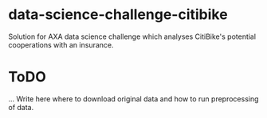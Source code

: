 # data-science-challenge-citibike
Solution for AXA data science challenge which analyses CitiBike's potential cooperations with an insurance.  

# ToDO
... Write here where to download original data and how to run preprocessing of data.